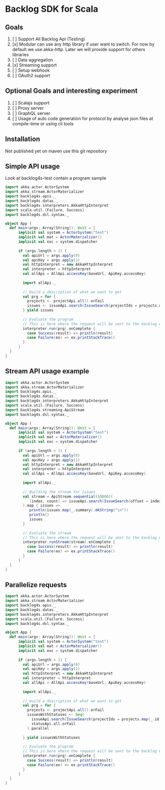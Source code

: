 
# Backlog SDK for Scala

## Goals

1. [ ] Support All Backlog Api (Testing)
2. [x] Modular can use any http library if user want to switch.
       For now by default we use akka-http.
       Later we will provide support for others libraries
3. [ ] Data aggregation
4. [x] Streaming support
5. [ ] Setup webhook
6. [ ] OAuth2 support

## Optional Goals and interesting experiment

1. [ ] Scalajs support
2. [ ] Proxy server
3. [ ] GraphQL server
4. [ ] Usage of auto code generation for protocol by analyse json files at compile-time or using cli tools

## Installation

Not published yet on maven use this git repository

## Simple API usage

Look at backlog4s-test contain a program sample

```scala
import akka.actor.ActorSystem
import akka.stream.ActorMaterializer
import backlog4s.apis._
import backlog4s.datas._
import backlog4s.interpreters.AkkaHttpInterpret
import scala.util.{Failure, Success}
import backlog4s.dsl.syntax._

object App {
  def main(args: Array[String]): Unit = {
      implicit val system = ActorSystem("test")
      implicit val mat = ActorMaterializer()
      implicit val exc = system.dispatcher
  
      if (args.length > 1) {
        val apiUrl = args.apply(0)
        val apiKey = args.apply(1)
        val httpInterpret = new AkkaHttpInterpret
        val interpreter = httpInterpret
        val allApi = AllApi.accessKey(baseUrl, ApiKey.accessKey)
          
        import allApi._
            
        // build a description of what we want to get
        val prg = for {
          projects <- projectApi.all().orFail
          issues <- issueApi.search(IssueSearch(projectIds = projects.map(_.id)))
        } yield issues
        
        // Evaluate the program 
        // This is here where the request will be sent to the backlog API
        interpreter.run(prg).onComplete {
          case Success(result) => println(result)
          case Failure(ex) => ex.printStackTrace()      
        }
      }
  }
}

```

## Stream API usage example

```scala
import akka.actor.ActorSystem
import akka.stream.ActorMaterializer
import backlog4s.apis._
import backlog4s.datas._
import backlog4s.interpreters.AkkaHttpInterpret
import scala.util.{Failure, Success}
import backlog4s.streaming.ApiStream
import backlog4s.dsl.syntax._

object App {
  def main(args: Array[String]): Unit = {
      implicit val system = ActorSystem("test")
      implicit val mat = ActorMaterializer()
      implicit val exc = system.dispatcher
  
      if (args.length > 1) {
        val apiUrl = args.apply(0)
        val apiKey = args.apply(1)
        val httpInterpret = new AkkaHttpInterpret
        val interpreter = httpInterpret
        val allApi = AllApi.accessKey(baseUrl, ApiKey.accessKey)
          
        import allApi._
        
        // Building the stream for issues
        val stream = ApiStream.sequential(10000)(
           (index, count) => issueApi.search(IssueSearch(offset = index, count = count))
        ).map { issues =>
           println(issues.map(_.summary).mkString("\n"))
           println()
           issues
        }
        
        // Evaluate the stream
        // This is here where the request will be sent to the backlog API
        interpreter.runStream(stream).onComplete {
          case Success(result) => println(result)
          case Failure(ex) => ex.printStackTrace()      
        }
      }
  }
}
```

## Parallelize requests

```scala
import akka.actor.ActorSystem
import akka.stream.ActorMaterializer
import backlog4s.apis._
import backlog4s.datas._
import backlog4s.interpreters.AkkaHttpInterpret
import scala.util.{Failure, Success}
import backlog4s.dsl.syntax._

object App {
  def main(args: Array[String]): Unit = {
      implicit val system = ActorSystem("test")
      implicit val mat = ActorMaterializer()
      implicit val exc = system.dispatcher
  
      if (args.length > 1) {
        val apiUrl = args.apply(0)
        val apiKey = args.apply(1)
        val httpInterpret = new AkkaHttpInterpret
        val interpreter = httpInterpret
        val allApi = AllApi.accessKey(baseUrl, ApiKey.accessKey)
          
        import allApi._
            
        // build a description of what we want to get
        val prg = for {
          projects <- projectApi.all().orFail
          issuesWithStatuses <- Seq(
            issueApi.search(IssueSearch(projectIds = projects.map(_.id))).orFail
            statusApi.all.orFail
          ).parallel
          
        } yield issuesWithStatuses
        
        // Evaluate the program 
        // This is here where the request will be sent to the backlog API
        interpreter.run(prg).onComplete {
          case Success(result) => println(result)
          case Failure(ex) => ex.printStackTrace()      
        }
      }
  }
}
```

